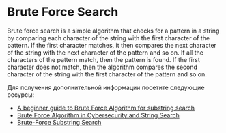 # Brute Force Search

Brute force search is a simple algorithm that checks for a pattern in a string by comparing each character of the string with the first character of the pattern. If the first character matches, it then compares the next character of the string with the next character of the pattern and so on. If all the characters of the pattern match, then the pattern is found. If the first character does not match, then the algorithm compares the second character of the string with the first character of the pattern and so on.

Для получения дополнительной информации посетите следующие ресурсы:

- [A beginner guide to Brute Force Algorithm for substring search](https://nulpointerexception.com/2019/02/10/a-beginner-guide-to-brute-force-algorithm-for-substring-search/)
- [Brute Force Algorithm in Cybersecurity and String Search](https://www.baeldung.com/cs/brute-force-cybersecurity-string-search)
- [Brute-Force Substring Search](https://www.coursera.org/learn/algorithms-part2/lecture/2Kn5i/brute-force-substring-search)
